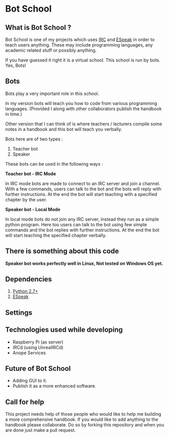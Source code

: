 Bot School
====================

## What is Bot School ?

Bot School is one of my projects which uses [IRC][1] and [ESpeak][2] in
order to teach users anything. These may include programming languages,
any academic related stuff or possibly anything.

If you have guessed it right it is a virtual school. This school is run
by bots. Yes, Bots!

## Bots

Bots play a very important role in this school.
 
In my version bots will teach you how to code from various programming
languages. 
(Provided I along with other collaborators publish the handbook in
time.)

Other version that I can think of is where teachers / lecturers compile
some notes in a handbook and this bot will teach you verbally.

Bots here are of two types :

1. Teacher bot
2. Speaker

These bots can be used in the following ways :

**Teacher bot - IRC Mode**

In IRC mode bots are made to connect to an IRC server and join a
channel. With a few commands, users can talk to the bot and the bots
will reply with further instructions. At the end the bot will start
teaching with a specified chapter by the user.

**Speaker bot - Local Mode**

In local mode bots do not join any IRC server, instead they run as a
simple python program. Here too users can talk to the bot using few
simple commands and the bot replies with further instructions. At the
end the bot will start teaching the specified chapter verbally.


## There is something about this code

**Speaker bot works perfectly well in Linux, Not tested on Windows OS
yet.**

## Dependencies 

1. [Python 2.7+](http://python.org/)
2. [ESpeak](http://espeak.sourceforge.net/)


[1]: https://en.wikipedia.org/wiki/Irc
[2]: https://en.wikipedia.org/wiki/ESpeak

## Settings 


## Technologies used while developing

+ Raspberry Pi (as server)
+ IRCd (using UnrealIRCd)
+ Anope Services

## Future of Bot School 

+ Adding GUI to it.
+ Publish it as a more enhanced software.

## Call for help 

This project needs help of those people who would like to help me
building a more comprehensive handbook. 
If you would like to add anything to the handbook please collaborate.
Do so by forking this repository and when you are done just
make a pull request. 
